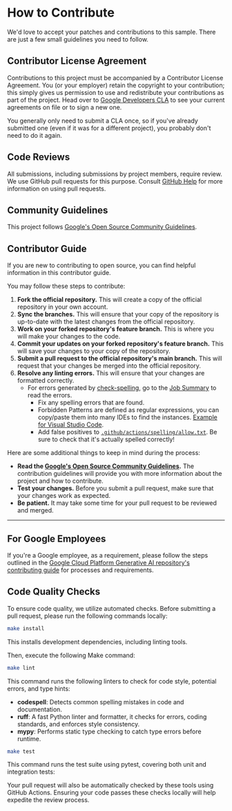 # How to Contribute

We'd love to accept your patches and contributions to this sample. There are
just a few small guidelines you need to follow.

## Contributor License Agreement

Contributions to this project must be accompanied by a Contributor License Agreement. You (or your employer) retain the copyright to your contribution; this simply gives us permission to use and redistribute your contributions as part of the project. Head over to [Google Developers CLA](https://cla.developers.google.com/) to see your current agreements on file or to sign a new one.

You generally only need to submit a CLA once, so if you've already submitted one (even if it was for a different project), you probably don't need to do it again.

## Code Reviews

All submissions, including submissions by project members, require review. We
use GitHub pull requests for this purpose. Consult
[GitHub Help](https://help.github.com/articles/about-pull-requests/) for more
information on using pull requests.

## Community Guidelines

This project follows [Google's Open Source Community Guidelines](https://opensource.google/conduct/).

## Contributor Guide

If you are new to contributing to open source, you can find helpful information in this contributor guide.

You may follow these steps to contribute:

1. **Fork the official repository.** This will create a copy of the official repository in your own account.
2. **Sync the branches.** This will ensure that your copy of the repository is up-to-date with the latest changes from the official repository.
3. **Work on your forked repository's feature branch.** This is where you will make your changes to the code.
4. **Commit your updates on your forked repository's feature branch.** This will save your changes to your copy of the repository.
5. **Submit a pull request to the official repository's main branch.** This will request that your changes be merged into the official repository.
6. **Resolve any linting errors.** This will ensure that your changes are formatted correctly.
   - For errors generated by [check-spelling](https://github.com/check-spelling/check-spelling), go to the [Job Summary](https://github.com/GoogleCloudPlatform/generative-ai/actions/workflows/spelling.yaml) to read the errors.
     - Fix any spelling errors that are found.
     - Forbidden Patterns are defined as regular expressions, you can copy/paste them into many IDEs to find the instances. [Example for Visual Studio Code](https://medium.com/@nikhilbaxi3/visual-studio-code-secrets-of-regular-expression-search-71723c2ecbd2).
     - Add false positives to [`.github/actions/spelling/allow.txt`](.github/actions/spelling/allow.txt). Be sure to check that it's actually spelled correctly!

Here are some additional things to keep in mind during the process:

- **Read the [Google's Open Source Community Guidelines](https://opensource.google/conduct/).** The contribution guidelines will provide you with more information about the project and how to contribute.
- **Test your changes.** Before you submit a pull request, make sure that your changes work as expected.
- **Be patient.** It may take some time for your pull request to be reviewed and merged.

---

## For Google Employees

If you're a Google employee, as a requirement, please follow the steps outlined in the [Google Cloud Platform Generative AI repository's contributing guide](https://github.com/GoogleCloudPlatform/generative-ai/blob/main/CONTRIBUTING.md#for-google-employees) for processes and requirements.

## Code Quality Checks

To ensure code quality, we utilize automated checks. Before submitting a pull request, please run the following commands locally:

```bash
make install
```

This installs development dependencies, including linting tools.

Then, execute the following Make command:

```bash
make lint
```

This command runs the following linters to check for code style, potential errors, and type hints:

- **codespell**: Detects common spelling mistakes in code and documentation.
- **ruff**: A fast Python linter and formatter, it checks for errors, coding standards, and enforces style consistency.
- **mypy**: Performs static type checking to catch type errors before runtime.

```bash
make test
```

This command runs the test suite using pytest, covering both unit and integration tests:

Your pull request will also be automatically checked by these tools using GitHub Actions. Ensuring your code passes these checks locally will help expedite the review process.
